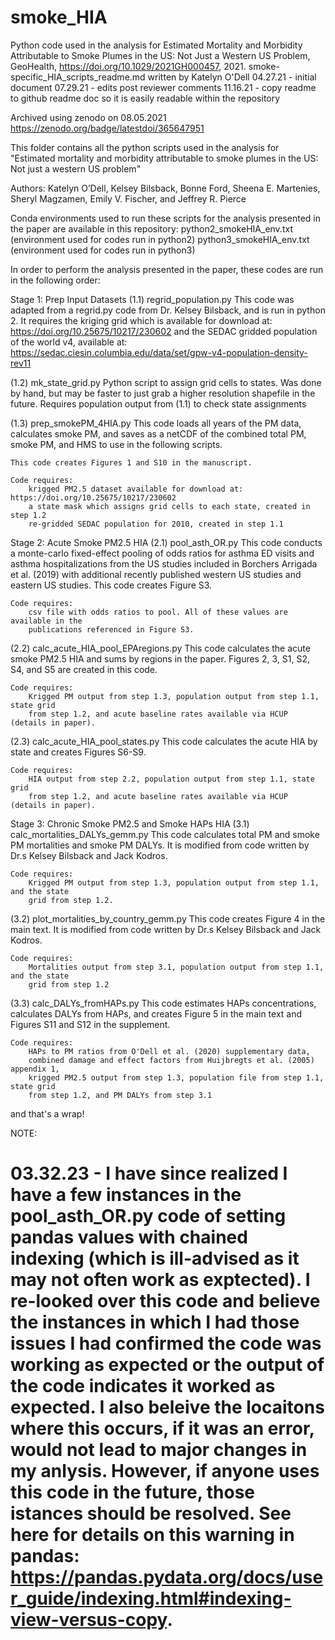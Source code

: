 # smoke_HIA
Python code used in the analysis for Estimated Mortality and Morbidity Attributable to Smoke Plumes in the US: Not Just a Western US Problem, GeoHealth, https://doi.org/10.1029/2021GH000457, 2021.
smoke-specific_HIA_scripts_readme.md
written by Katelyn O'Dell
04.27.21 - initial document
07.29.21 - edits post reviewer comments
11.16.21 - copy readme to github readme doc so it is easily readable within the repository

Archived using zenodo on 08.05.2021 
https://zenodo.org/badge/latestdoi/365647951

This folder contains all the python scripts used in the analysis for
"Estimated mortality and morbidity attributable to smoke plumes in the US: Not just a western US problem"

Authors: Katelyn O’Dell, Kelsey Bilsback, Bonne Ford, Sheena E. Martenies, Sheryl Magzamen, 
Emily V. Fischer, and Jeffrey R. Pierce

Conda environments used to run these scripts for the analysis presented in the paper are available in this repository:
python2_smokeHIA_env.txt (environment used for codes run in python2)
python3_smokeHIA_env.txt (environment used for codes run in python3)

In order to perform the analysis presented in the paper, 
these codes are run in the following order:

Stage 1: Prep Input Datasets
(1.1) regrid_population.py
	This code was adapted from a regrid.py code from Dr. Kelsey Bilsback, and is run in python 2.
	It requires the kriging grid which is available for download at: https://doi.org/10.25675/10217/230602
	and the SEDAC gridded population of the world v4, available at: https://sedac.ciesin.columbia.edu/data/set/gpw-v4-population-density-rev11

(1.2) mk_state_grid.py
	Python script to assign grid cells to states. Was done by hand, but may be faster to
	just grab a higher resolution shapefile in the future.
	Requires population output from (1.1) to check state assignments

(1.3) prep_smokePM_4HIA.py
	This code loads all years of the PM data, calculates smoke PM, and saves as a netCDF 
	of the combined total PM, smoke PM, and HMS to use in the following scripts.
	
	This code creates Figures 1 and S10 in the manuscript.
	
	Code requires: 
		krigged PM2.5 dataset available for download at: https://doi.org/10.25675/10217/230602
		a state mask which assigns grid cells to each state, created in step 1.2
		re-gridded SEDAC population for 2010, created in step 1.1

Stage 2: Acute Smoke PM2.5 HIA
(2.1) pool_asth_OR.py
	This code conducts a monte-carlo fixed-effect pooling of odds ratios for asthma ED
	visits and asthma hospitalizations from the US studies included in Borchers Arrigada et al.
	(2019) with additional recently published western US studies and eastern US studies. 
	This code creates Figure S3. 
	
	Code requires:
		csv file with odds ratios to pool. All of these values are available in the
		publications referenced in Figure S3.

(2.2) calc_acute_HIA_pool_EPAregions.py
	This code calculates the acute smoke PM2.5 HIA and sums by regions in the paper.
	Figures 2, 3, S1, S2, S4, and S5 are created in this code.
	
	Code requires:
		Krigged PM output from step 1.3, population output from step 1.1, state grid
		from step 1.2, and acute baseline rates available via HCUP (details in paper).
		
(2.3) calc_acute_HIA_pool_states.py
	This code calculates the acute HIA by state and creates Figures S6-S9.
	
	Code requires:
		HIA output from step 2.2, population output from step 1.1, state grid
		from step 1.2, and acute baseline rates available via HCUP (details in paper).

Stage 3: Chronic Smoke PM2.5 and Smoke HAPs HIA
(3.1) calc_mortalities_DALYs_gemm.py
	This code calculates total PM and smoke PM mortalities and smoke PM DALYs. 
	It is modified from code written by Dr.s Kelsey Bilsback and Jack Kodros. 
	
	Code requires:
		Krigged PM output from step 1.3, population output from step 1.1, and the state 
		grid from step 1.2.
		
(3.2) plot_mortalities_by_country_gemm.py
	This code creates Figure 4 in the main text. It is modified from code written by 
	Dr.s Kelsey Bilsback and Jack Kodros. 
	
	Code requires:
		Mortalities output from step 3.1, population output from step 1.1, and the state
		grid from step 1.2
	
(3.3) calc_DALYs_fromHAPs.py
	This code estimates HAPs concentrations, calculates DALYs from HAPs,
	and creates Figure 5 in the main text and Figures S11 and S12 in the supplement.
	
	Code requires:
		HAPs to PM ratios from O'Dell et al. (2020) supplementary data, 
		combined damage and effect factors from Huijbregts et al. (2005) appendix 1,
		krigged PM2.5 output from step 1.3, population file from step 1.1, state grid 
		from step 1.2, and PM DALYs from step 3.1
		
and that's a wrap!

NOTE:
# 03.32.23 - I have since realized I have a few instances in the pool_asth_OR.py code of setting pandas values with chained indexing (which is ill-advised as it may not often work as exptected). I re-looked over this code and believe the instances in which I had those issues I had confirmed the code was working as expected or the output of the code indicates it worked as expected. I also beleive the locaitons where this occurs, if it was an error, would not lead to major changes in my anlysis. However, if anyone uses this code in the future, those istances should be resolved. See here for details on this warning in pandas: https://pandas.pydata.org/docs/user_guide/indexing.html#indexing-view-versus-copy.
